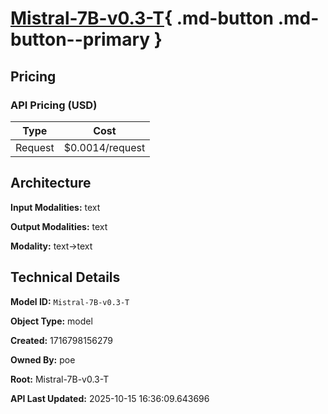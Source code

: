 # [Mistral-7B-v0.3-T](https://poe.com/Mistral-7B-v0.3-T){ .md-button .md-button--primary }

## Pricing

### API Pricing (USD)

| Type | Cost |
|------|------|
| Request | $0.0014/request |

## Architecture

**Input Modalities:** text

**Output Modalities:** text

**Modality:** text->text


## Technical Details

**Model ID:** `Mistral-7B-v0.3-T`

**Object Type:** model

**Created:** 1716798156279

**Owned By:** poe

**Root:** Mistral-7B-v0.3-T

**API Last Updated:** 2025-10-15 16:36:09.643696
